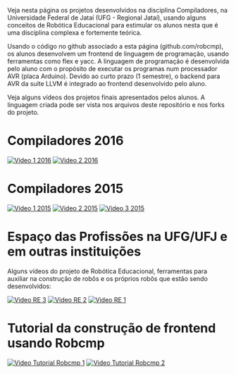 Veja nesta página os projetos desenvolvidos na disciplina Compiladores, na Universidade Federal de Jataí (UFG - Regional Jataí), usando alguns conceitos de Robótica Educacional para estimular os alunos nesta que é uma disciplina complexa e fortemente teórica.

Usando o código no github associado a esta página (github.com/robcmp), os alunos desenvolvem um frontend de linguagem de programação, usando ferramentas como flex e yacc. A linguagem de programação é desenvolvida pelo aluno com o propósito de executar os programas num processador AVR (placa Arduino). Devido ao curto prazo (1 semestre), o backend para AVR da suíte LLVM é integrado ao frontend desenvolvido pelo aluno.

Veja alguns vídeos dos projetos finais apresentados pelos alunos. A linguagem criada pode ser vista nos arquivos deste repositório e nos forks do projeto.


# Compiladores 2016
[![Video 1 2016](https://img.youtube.com/vi/a5fkYkQ6bhI/0.jpg)](https://www.youtube.com/watch?v=a5fkYkQ6bhI)
[![Video 2 2016](https://img.youtube.com/vi/ahtgTIoUnZ0/0.jpg)](https://www.youtube.com/watch?v=ahtgTIoUnZ0)

# Compiladores 2015
[![Video 1 2015](https://img.youtube.com/vi/N4Rxfpfs7k0/0.jpg)](https://www.youtube.com/watch?v=N4Rxfpfs7k0)
[![Video 2 2015](https://img.youtube.com/vi/YoPKFKp7MBE/0.jpg)](https://www.youtube.com/watch?v=YoPKFKp7MBE)
[![Video 3 2015](https://img.youtube.com/vi/PuXYiVzmQs4/0.jpg)](https://www.youtube.com/watch?v=PuXYiVzmQs4)


# Espaço das Profissões na UFG/UFJ e em outras instituições

Alguns vídeos do projeto de Robótica Educacional, ferramentas para auxiliar na construção de robôs e os próprios robôs que estão sendo desenvolvidos:

[![Video RE 3](https://img.youtube.com/vi/-Id48-MvaR4/0.jpg)](https://www.youtube.com/watch?v=-Id48-MvaR4)
[![Video RE 2](https://img.youtube.com/vi/-zfRB2uEZyY/0.jpg)](https://www.youtube.com/watch?v=-zfRB2uEZyY)
[![Video RE 1](https://img.youtube.com/vi/-Id48-MvaR4/0.jpg)](https://www.youtube.com/watch?v=-Id48-MvaR4)


# Tutorial da construção de frontend usando Robcmp

[![Video Tutorial Robcmp 1](https://img.youtube.com/vi/0sjMMcToySM/0.jpg)](https://www.youtube.com/watch?v=0sjMMcToySM)
[![Video Tutorial Robcmp 2](https://img.youtube.com/vi/tcHpQz9_d8g/0.jpg)](https://www.youtube.com/watch?v=tcHpQz9_d8g)

